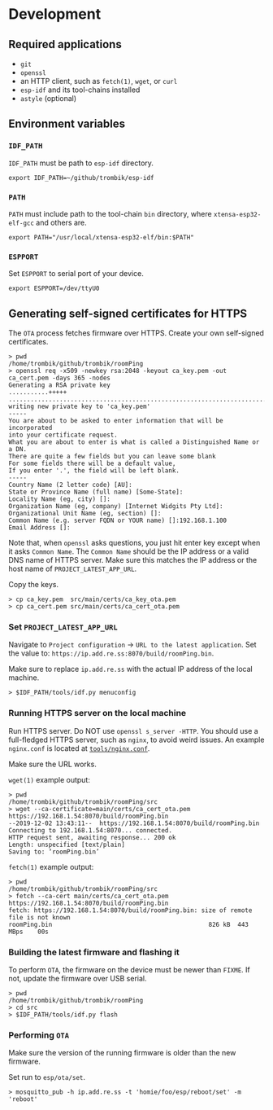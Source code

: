# Development

## Required applications

* `git`
* `openssl`
* an HTTP client, such as `fetch(1)`, `wget`, or `curl`
* `esp-idf` and its tool-chains installed
* `astyle` (optional)

## Environment variables

### `IDF_PATH`

`IDF_PATH` must be path to `esp-idf` directory.

```console
export IDF_PATH=~/github/trombik/esp-idf
```

### `PATH`

`PATH` must include path to the tool-chain `bin` directory, where
`xtensa-esp32-elf-gcc` and others are.

```console
export PATH="/usr/local/xtensa-esp32-elf/bin:$PATH"
```

### `ESPPORT`

Set `ESPPORT` to serial port of your device.

```console
export ESPPORT=/dev/ttyU0
```

## Generating self-signed certificates for HTTPS

The `OTA` process fetches firmware over HTTPS. Create your own self-signed
certificates.

```console
> pwd
/home/trombik/github/trombik/roomPing
> openssl req -x509 -newkey rsa:2048 -keyout ca_key.pem -out ca_cert.pem -days 365 -nodes
Generating a RSA private key
...........+++++
...........................................................................+++++
writing new private key to 'ca_key.pem'
-----
You are about to be asked to enter information that will be incorporated
into your certificate request.
What you are about to enter is what is called a Distinguished Name or a DN.
There are quite a few fields but you can leave some blank
For some fields there will be a default value,
If you enter '.', the field will be left blank.
-----
Country Name (2 letter code) [AU]:
State or Province Name (full name) [Some-State]:
Locality Name (eg, city) []:
Organization Name (eg, company) [Internet Widgits Pty Ltd]:
Organizational Unit Name (eg, section) []:
Common Name (e.g. server FQDN or YOUR name) []:192.168.1.100
Email Address []:
```

Note that, when `openssl` asks questions, you just hit enter key except when
it asks `Common Name`. The `Common Name` should be the IP address or a valid
DNS name of HTTPS server. Make sure this matches the IP address or the host
name of `PROJECT_LATEST_APP_URL`.

Copy the keys.

```console
> cp ca_key.pem  src/main/certs/ca_key_ota.pem
> cp ca_cert.pem src/main/certs/ca_cert_ota.pem
```

### Set `PROJECT_LATEST_APP_URL`

Navigate to `Project configuration` -> `URL to the latest application`. Set
the value to: `https://ip.add.re.ss:8070/build/roomPing.bin`.

Make sure to replace `ip.add.re.ss` with the actual IP address of the local
machine.

```console
> $IDF_PATH/tools/idf.py menuconfig
```

### Running HTTPS server on the local machine

Run HTTPS server. Do NOT use `openssl s_server -HTTP`. You should use a
full-fledged HTTPS server, such as `nginx`, to avoid weird issues.  An example
`nginx.conf` is located at [`tools/nginx.conf`](tools/nginx.conf).

Make sure the URL works.

`wget(1)` example output:

```console
> pwd
/home/trombik/github/trombik/roomPing/src
> wget --ca-certificate=main/certs/ca_cert_ota.pem https://192.168.1.54:8070/build/roomPing.bin
--2019-12-02 13:43:11--  https://192.168.1.54:8070/build/roomPing.bin
Connecting to 192.168.1.54:8070... connected.
HTTP request sent, awaiting response... 200 ok
Length: unspecified [text/plain]
Saving to: ‘roomPing.bin’
```

`fetch(1)` example output:

```console
> pwd
/home/trombik/github/trombik/roomPing/src
> fetch --ca-cert main/certs/ca_cert_ota.pem  https://192.168.1.54:8070/build/roomPing.bin
fetch: https://192.168.1.54:8070/build/roomPing.bin: size of remote file is not known
roomPing.bin                                           826 kB  443 MBps    00s
```

### Building the latest firmware and flashing it

To perform `OTA`, the firmware on the device must be newer than `FIXME`. If
not, update the firmware over USB serial.

```console
> pwd
/home/trombik/github/trombik/roomPing
> cd src
> $IDF_PATH/tools/idf.py flash
```

### Performing `OTA`

Make sure the version of the running firmware is older than the new firmware.

Set run to `esp/ota/set`.

```console
> mosquitto_pub -h ip.add.re.ss -t 'homie/foo/esp/reboot/set' -m 'reboot'
```
